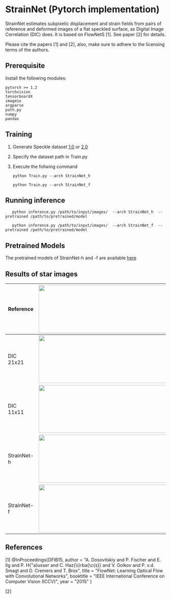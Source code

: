 # StrainNet (Pytorch implementation)

StrainNet estimates subpixelic displacement and strain fields from pairs of reference and deformed images of a flat speckled surface, as Digital Image Correlation (DIC) does. It is based on FlowNetS [1]. See paper [2] for details. 

Please cite the papers [1] and [2], also, make sure to adhere to the licensing terms of the authors. 


## Prerequisite

Install the following modules: 
	
	pytorch >= 1.2
	torchvision
	tensorboardX 
	imageio
	argparse
	path.py
	numpy
	pandas
       
## Training

1. Generate Speckle dataset [1.0](https://github.com/seyfeddineboukhtache/StrainNet/tree/master/Dataset/Speckle%20dataset) or [2.0](https://github.com/seyfeddineboukhtache/StrainNet/tree/master/Dataset/Speckle%20dataset%202.0)

2. Specify the dataset path in Train.py

3. Execute the follwing command 

       python Train.py --arch StrainNet_h
   
       python Train.py --arch StrainNet_f


## Running inference

       python inference.py /path/to/input/images/  --arch StrainNet_h  --pretrained /path/to/pretrained/model

       python inference.py /path/to/input/images/  --arch StrainNet_f  --pretrained /path/to/pretrained/model  

## Pretrained Models

The pretrained models of StrainNet-h and -f are available [here](https://drive.google.com/drive/folders/1eh2h6ysikk87L_uad8NNt4FpEq7BSN9M?usp=sharing)

## Results of star images

|Reference |<img src="https://github.com/seyfeddineboukhtache/StrainNet/blob/master/Star_frames/Displacements/Reference.png" width="700" height="150">  |
| ---------|-------------------------------------------------------------------------------------------------------------------------|
|DIC 21x21 |<img src="https://github.com/seyfeddineboukhtache/StrainNet/tree/master/Star_frames/Displacements/DIC21x21.png" width="700" height="150">|
|DIC 11x11 |<img src="https://github.com/seyfeddineboukhtache/StrainNet/blob/master/Star_frames/Displacements/DIC11x11.png" width="700" height="150">|
|StrainNet-h |<img src="https://github.com/seyfeddineboukhtache/StrainNet/tree/master/Star_frames/Displacements/StrainNet-h.png" width="700" height="150">|
|StrainNet-f |<img src="https://github.com/seyfeddineboukhtache/StrainNet/tree/master/Star_frames/Displacements/StrainNet-f.png" width="700" height="150">|


## References 

[1]
@InProceedings{DFIB15,
  author       = "A. Dosovitskiy and P. Fischer and E. Ilg and P. H{\"a}usser and C. Haz{\i}rba{\c{s}} and V. Golkov and P. v.d. Smagt and D. Cremers and T. Brox",
  title        = "FlowNet: Learning Optical Flow with Convolutional Networks",
  booktitle    = "IEEE International Conference on Computer Vision (ICCV)",
  year         = "2015"
}

[2]
